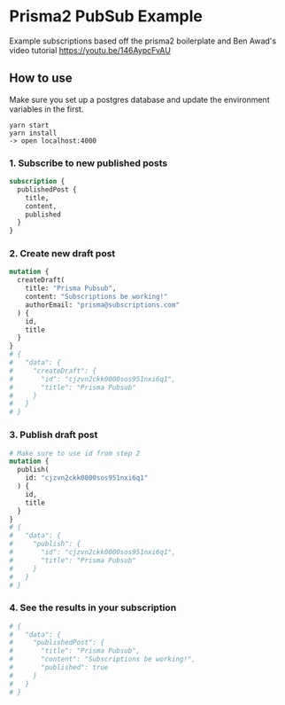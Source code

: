 # Prisma2 PubSub Example

Example subscriptions based off the prisma2 boilerplate and Ben Awad's video tutorial https://youtu.be/146AypcFvAU

## How to use

Make sure you set up a postgres database and update the environment variables in the first.
```
yarn start
yarn install
-> open localhost:4000
```

### 1. Subscribe to new published posts

```graphql
subscription {
  publishedPost {
    title,
    content,
    published
  }
}
```

### 2. Create new draft post

```graphql
mutation {
  createDraft(
    title: "Prisma Pubsub", 
    content: "Subscriptions be working!"
    authorEmail: "prisma@subscriptions.com"
  ) {
    id,
    title
  }
}
# {
#   "data": {
#     "createDraft": {
#       "id": "cjzvn2ckk0000sos951nxi6q1",
#       "title": "Prisma Pubsub"
#     }
#   }
# }
```

### 3. Publish draft post

```graphql
# Make sure to use id from step 2
mutation {
  publish(
    id: "cjzvn2ckk0000sos951nxi6q1"
  ) {
    id,
    title
  }
}
# {
#   "data": {
#     "publish": {
#       "id": "cjzvn2ckk0000sos951nxi6q1",
#       "title": "Prisma Pubsub"
#     }
#   }
# }
```

### 4. See the results in your subscription

```graphql
# {
#   "data": {
#     "publishedPost": {
#       "title": "Prisma Pubsub",
#       "content": "Subscriptions be working!",
#       "published": true
#     }
#   }
# }
```